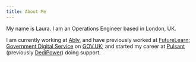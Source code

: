 ```yaml
---
title: About Me
---
```


My name is Laura. I am an Operations Engineer based in London, UK.

I am currently working at [Ably](https://ably.com/), and
have previously worked at [FutureLearn](https://www.futurelearn.com/);
[Government Digital
Service](https://www.gov.uk/government/organisations/government-digital-service)
on [GOV.UK](https://www.gov.uk); and started my career at
[Pulsant](https://www.pulsant.com/) (previously
[DediPower](https://www.theregister.co.uk/2011/10/04/lumison_acquires_dedipower/))
doing support.
